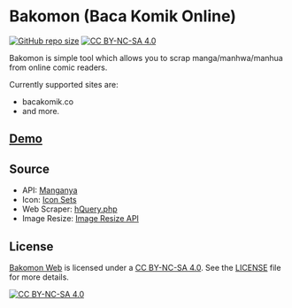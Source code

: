 # Bakomon (Baca Komik Online)

[![GitHub repo size](https://img.shields.io/github/repo-size/bakomon/web?label=Size)](https://github.com/bakomon/web) [![CC BY-NC-SA 4.0](https://img.shields.io/badge/License-CC%20BY--NC--SA%204.0-lightgrey.svg)](https://creativecommons.org/licenses/by-nc-sa/4.0/)

Bakomon is simple tool which allows you to scrap manga/manhwa/manhua from online comic readers.

Currently supported sites are:
- bacakomik.co
- and more.

## [Demo](https://bakomon.blogspot.com/?demo)

## Source
- API: [Manganya](https://github.com/vnxx/manganya)
- Icon: [Icon Sets](https://github.com/iconify/icon-sets)
- Web Scraper: [hQuery.php](https://github.com/duzun/hQuery.php)
- Image Resize: [Image Resize API](https://github.com/falconshark/image-resize-api)

## License
[Bakomon Web](https://github.com/bakomon/web) is licensed under a [CC BY-NC-SA 4.0](https://creativecommons.org/licenses/by-nc-sa/4.0/). See the [LICENSE](https://github.com/bakomon/web/blob/main/LICENSE-CC-BY-NC-SA) file for more details.

[![CC BY-NC-SA 4.0](https://licensebuttons.net/l/by-nc-sa/4.0/88x31.png)](https://creativecommons.org/licenses/by-nc-sa/4.0/)
